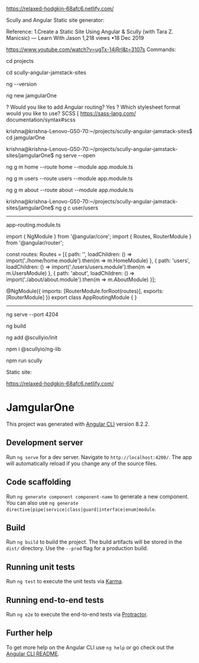 
https://relaxed-hodgkin-68afc6.netlify.com/


Scully and Angular Static site generator:

Reference:
1.Create a Static Site Using Angular & Scully (with Tara Z. Manicsic) — Learn With Jason 1,218 views •18 Dec 2019

https://www.youtube.com/watch?v=ugTx-14jRrI&t=3107s
Commands:


cd projects

cd scully-angular-jamstack-sites

ng --version

 ng new jamgularOne

? Would you like to add Angular routing? Yes
? Which stylesheet format would you like to use? SCSS   [ https://sass-lang.com/
documentation/syntax#scss  

krishna@krishna-Lenovo-G50-70:~/projects/scully-angular-jamstack-sites$
cd jamgularOne

krishna@krishna-Lenovo-G50-70:~/projects/scully-angular-jamstack-sites/jamgularOne$
ng serve --open

 ng g m home --route home --module app.module.ts

 ng g m users --route users --module app.module.ts

ng g m about --route about --module app.module.ts

krishna@krishna-Lenovo-G50-70:~/projects/scully-angular-jamstack-sites/jamgularOne$
ng g c user/users

**************************************************************************************
app-routing.module.ts

import { NgModule } from '@angular/core';
import { Routes, RouterModule } from '@angular/router';


const routes: Routes = [{ path: '', loadChildren: () => import('./home/home.module').then(m => m.HomeModule) }, { path: 'users', loadChildren: () => import('./users/users.module').then(m => m.UsersModule) }, { path: 'about', loadChildren: () => import('./about/about.module').then(m => m.AboutModule) }];

@NgModule({
  imports: [RouterModule.forRoot(routes)],
  exports: [RouterModule]
})
export class AppRoutingModule { }
***********************************************************************************************************

ng serve --port 4204

ng build

ng add @scullyio/init

npm i @scullyio/ng-lib

 npm run scully

Static site:

https://relaxed-hodgkin-68afc6.netlify.com/





# JamgularOne

This project was generated with [Angular CLI](https://github.com/angular/angular-cli) version 8.2.2.

## Development server

Run `ng serve` for a dev server. Navigate to `http://localhost:4200/`. The app will automatically reload if you change any of the source files.

## Code scaffolding

Run `ng generate component component-name` to generate a new component. You can also use `ng generate directive|pipe|service|class|guard|interface|enum|module`.

## Build

Run `ng build` to build the project. The build artifacts will be stored in the `dist/` directory. Use the `--prod` flag for a production build.

## Running unit tests

Run `ng test` to execute the unit tests via [Karma](https://karma-runner.github.io).

## Running end-to-end tests

Run `ng e2e` to execute the end-to-end tests via [Protractor](http://www.protractortest.org/).

## Further help

To get more help on the Angular CLI use `ng help` or go check out the [Angular CLI README](https://github.com/angular/angular-cli/blob/master/README.md).
